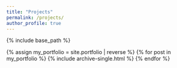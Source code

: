 ```yaml
---
title: "Projects"
permalink: /projects/
author_profile: true
---
```


{% include base_path %}

{% assign my_portfolio = site.portfolio | reverse %}
{% for post in  my_portfolio %}
  {% include archive-single.html %}
{% endfor %}

